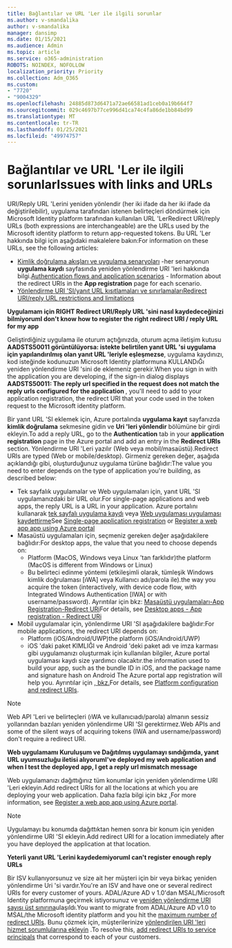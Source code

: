 ```yaml
---
title: Bağlantılar ve URL 'Ler ile ilgili sorunlar
ms.author: v-smandalika
author: v-smandalika
manager: dansimp
ms.date: 01/15/2021
ms.audience: Admin
ms.topic: article
ms.service: o365-administration
ROBOTS: NOINDEX, NOFOLLOW
localization_priority: Priority
ms.collection: Adm_O365
ms.custom:
- "7720"
- "9004329"
ms.openlocfilehash: 24885d873d6471a72ae66581ad1ceb0a19b664f7
ms.sourcegitcommit: 029c4697b77ce996d41ca74c4fa86de1bb84bd99
ms.translationtype: MT
ms.contentlocale: tr-TR
ms.lasthandoff: 01/25/2021
ms.locfileid: "49974757"
---
```

# <a name="issues-with-links-and-urls"></a><span data-ttu-id="18d08-102">Bağlantılar ve URL 'Ler ile ilgili sorunlar</span><span class="sxs-lookup"><span data-stu-id="18d08-102">Issues with links and URLs</span></span>

<span data-ttu-id="18d08-103">URI/Reply URL 'Lerini yeniden yönlendir (her iki ifade da her iki ifade da değiştirilebilir), uygulama tarafından istenen belirteçleri döndürmek için Microsoft Identity platform tarafından kullanılan URL 'Ler</span><span class="sxs-lookup"><span data-stu-id="18d08-103">Redirect URI/reply URLs (both expressions are interchangeable) are the URLs used by the Microsoft identity platform to return app-requested tokens.</span></span> <span data-ttu-id="18d08-104">Bu URL 'Ler hakkında bilgi için aşağıdaki makalelere bakın:</span><span class="sxs-lookup"><span data-stu-id="18d08-104">For information on these URLs, see the following articles:</span></span>

- <span data-ttu-id="18d08-105">[Kimlik doğrulama akışları ve uygulama senaryoları](https://docs.microsoft.com/azure/active-directory/develop/authentication-flows-app-scenarios) -her senaryonun **uygulama kaydı** sayfasında yeniden yönlendirme URI 'leri hakkında bilgi.</span><span class="sxs-lookup"><span data-stu-id="18d08-105">[Authentication flows and application scenarios](https://docs.microsoft.com/azure/active-directory/develop/authentication-flows-app-scenarios) - Information about the redirect URIs in the **App registration** page for each scenario.</span></span>
- [<span data-ttu-id="18d08-106">Yönlendirme URI 'SI/yanıt URL kısıtlamaları ve sınırlamaları</span><span class="sxs-lookup"><span data-stu-id="18d08-106">Redirect URI/reply URL restrictions and limitations</span></span>](https://docs.microsoft.com/azure/active-directory/develop/reply-url)

<span data-ttu-id="18d08-107">**Uygulamam için RIGHT Redirect URI/Reply URL 'sini nasıl kaydedeceğinizi bilmiyorum**</span><span class="sxs-lookup"><span data-stu-id="18d08-107">**I don't know how to register the right redirect URI / reply URL for my app**</span></span>

<span data-ttu-id="18d08-108">Geliştirdiğiniz uygulama ile oturum açtığınızda, oturum açma iletişim kutusu **AADSTS50011 görüntülüyorsa: istekte belirtilen yanıt URL 'si uygulama <your app ID> için yapılandırılmış olan yanıt URL 'leriyle eşleşmezse**, uygulama kaydınızı, kod isteğinde kodunuzun Microsoft Identity platformuna KULLANDıĞı yeniden yönlendirme URI 'sini de eklemeniz gerekir.</span><span class="sxs-lookup"><span data-stu-id="18d08-108">When you sign in with the application you are developing, if the sign-in dialog displays **AADSTS50011: The reply url specified in the request does not match the reply urls configured for the application <your app ID>**, you'll need to add to your application registration, the redirect URI that your code used in the token request to the Microsoft identity platform.</span></span>

<span data-ttu-id="18d08-109">Bir yanıt URL 'SI eklemek için, Azure portalında **uygulama kayıt** sayfanızda **kimlik doğrulama** sekmesine gidin ve **Uri 'leri yönlendir** bölümüne bir girdi ekleyin.</span><span class="sxs-lookup"><span data-stu-id="18d08-109">To add a reply URL, go to the **Authentication** tab in your **application registration** page in the Azure portal and add an entry in the **Redirect URIs** section.</span></span> <span data-ttu-id="18d08-110">Yönlendirme URI 'Leri yazılır (Web veya mobil/masaüstü).</span><span class="sxs-lookup"><span data-stu-id="18d08-110">Redirect URIs are typed (Web or mobile/desktop).</span></span> <span data-ttu-id="18d08-111">Girmeniz gereken değer, aşağıda açıklandığı gibi, oluşturduğunuz uygulama türüne bağlıdır:</span><span class="sxs-lookup"><span data-stu-id="18d08-111">The value you need to enter depends on the type of application you're building, as described below:</span></span>

- <span data-ttu-id="18d08-112">Tek sayfalık uygulamalar ve Web uygulamaları için, yanıt URL 'SI uygulamanızdaki bir URL olur.</span><span class="sxs-lookup"><span data-stu-id="18d08-112">For single-page applications and web apps, the reply URL is a URL in your application.</span></span> <span data-ttu-id="18d08-113">Azure portalını kullanarak [tek sayfalı uygulama kaydı](https://docs.microsoft.com/azure/active-directory/develop/scenario-spa-app-registration#register-a-redirect-uri) veya [Web uygulaması uygulaması kaydettirme](https://docs.microsoft.com/azure/active-directory/develop/scenario-web-app-sign-user-app-registration?tabs=aspnetcore#register-an-app-using-azure-portal)</span><span class="sxs-lookup"><span data-stu-id="18d08-113">See [Single-page application registration](https://docs.microsoft.com/azure/active-directory/develop/scenario-spa-app-registration#register-a-redirect-uri) or [Register a web app app using Azure portal](https://docs.microsoft.com/azure/active-directory/develop/scenario-web-app-sign-user-app-registration?tabs=aspnetcore#register-an-app-using-azure-portal)</span></span>
- <span data-ttu-id="18d08-114">Masaüstü uygulamaları için, seçmeniz gereken değer aşağıdakilere bağlıdır:</span><span class="sxs-lookup"><span data-stu-id="18d08-114">For desktop apps, the value that you need to choose depends on:</span></span>
    - <span data-ttu-id="18d08-115">Platform (MacOS, Windows veya Linux 'tan farklıdır)</span><span class="sxs-lookup"><span data-stu-id="18d08-115">the platform (MacOS is different from Windows or Linux)</span></span>
    - <span data-ttu-id="18d08-116">Bu belirteci edinme yöntemi (etkileşimli olarak, tümleşik Windows kimlik doğrulaması [ıWA] veya Kullanıcı adı/parola ile).</span><span class="sxs-lookup"><span data-stu-id="18d08-116">the way you acquire the token (interactively, with device code flow, with Integrated Windows Authentication [IWA] or with username/password).</span></span>
    <span data-ttu-id="18d08-117">Ayrıntılar için bkz: [Masaüstü uygulamaları-App Registration-Redirect URi](https://docs.microsoft.com/azure/active-directory/develop/scenario-desktop-app-registration#redirect-uris)</span><span class="sxs-lookup"><span data-stu-id="18d08-117">For details, see [Desktop apps - App registration - Redirect URi](https://docs.microsoft.com/azure/active-directory/develop/scenario-desktop-app-registration#redirect-uris)</span></span>
- <span data-ttu-id="18d08-118">Mobil uygulamalar için, yönlendirme URI 'SI aşağıdakilere bağlıdır:</span><span class="sxs-lookup"><span data-stu-id="18d08-118">For mobile applications, the redirect URI depends on:</span></span>
    - <span data-ttu-id="18d08-119">Platform (iOS/Android/UWP)</span><span class="sxs-lookup"><span data-stu-id="18d08-119">the platform (iOS/Android/UWP)</span></span>
    - <span data-ttu-id="18d08-120">iOS 'daki paket KIMLIĞI ve Android 'deki paket adı ve imza karması gibi uygulamanızı oluşturmak için kullanılan bilgiler, Azure portal uygulaması kaydı size yardımcı olacaktır.</span><span class="sxs-lookup"><span data-stu-id="18d08-120">the information used to build your app, such as the bundle ID in iOS, and the package name and signature hash on Android The Azure portal app registration will help you.</span></span> <span data-ttu-id="18d08-121">Ayrıntılar için [, bkz.](https://docs.microsoft.com/azure/active-directory/develop/scenario-mobile-app-registration#platform-configuration-and-redirect-uris)</span><span class="sxs-lookup"><span data-stu-id="18d08-121">For details, see [Platform configuration and redirect URIs](https://docs.microsoft.com/azure/active-directory/develop/scenario-mobile-app-registration#platform-configuration-and-redirect-uris).</span></span>

> [!NOTE]
> <span data-ttu-id="18d08-122">Web API 'Leri ve belirteçleri (ıWA ve kullanıcıadı/parola) almanın sessiz yollarından bazıları yeniden yönlendirme URI 'SI gerektirmez.</span><span class="sxs-lookup"><span data-stu-id="18d08-122">Web APIs and some of the silent ways of acquiring tokens (IWA and username/password) don't require a redirect URI.</span></span>

<span data-ttu-id="18d08-123">**Web uygulamamı Kuruluşum ve Dağıtılmış uygulamayı sındığımda, yanıt URL uyumsuzluğu iletisi alıyorum**</span><span class="sxs-lookup"><span data-stu-id="18d08-123">**I've deployed my web application and when I test the deployed app, I get a reply url mismatch message**</span></span>

<span data-ttu-id="18d08-124">Web uygulamanızı dağıttığınız tüm konumlar için yeniden yönlendirme URI 'Leri ekleyin.</span><span class="sxs-lookup"><span data-stu-id="18d08-124">Add redirect URIs for all the locations at which you are deploying your web application.</span></span> <span data-ttu-id="18d08-125">Daha fazla bilgi için bkz [.](https://docs.microsoft.com/azure/active-directory/develop/scenario-web-app-sign-user-app-registration)</span><span class="sxs-lookup"><span data-stu-id="18d08-125">For more information, see [Register a web app app using Azure portal](https://docs.microsoft.com/azure/active-directory/develop/scenario-web-app-sign-user-app-registration).</span></span>

> [!NOTE]
> <span data-ttu-id="18d08-126">Uygulamayı bu konumda dağıttıktan hemen sonra bir konum için yeniden yönlendirme URI 'SI ekleyin.</span><span class="sxs-lookup"><span data-stu-id="18d08-126">Add redirect URI for a location immediately after you have deployed the application at that location.</span></span>

<span data-ttu-id="18d08-127">**Yeterli yanıt URL 'Lerini kaydedemiyorum**</span><span class="sxs-lookup"><span data-stu-id="18d08-127">**I can't register enough reply URLs**</span></span>

<span data-ttu-id="18d08-128">Bir ISV kullanıyorsunuz ve size ait her müşteri için bir veya birkaç yeniden yönlendirme Uri 'si vardır.</span><span class="sxs-lookup"><span data-stu-id="18d08-128">You're an ISV and have one or several redirect URIs for every customer of yours.</span></span> <span data-ttu-id="18d08-129">ADAL/Azure AD v 1.0'dan MSAL/Microsoft Identity platformuna geçirmek istiyorsunuz ve [yeniden yönlendirme URI sayısı üst sınırına](https://docs.microsoft.com/azure/active-directory/develop/reply-url#maximum-number-of-redirect-uris)ulaşıldı.</span><span class="sxs-lookup"><span data-stu-id="18d08-129">You want to migrate from ADAL/Azure AD v1.0 to MSAL/the Microsoft identity platform and you hit the [maximum number of redirect URIs](https://docs.microsoft.com/azure/active-directory/develop/reply-url#maximum-number-of-redirect-uris).</span></span> <span data-ttu-id="18d08-130">Bunu çözmek için, müşterilerinize [yönlendirilen URI 'leri hizmet sorumlularına ekleyin](https://docs.microsoft.com/azure/active-directory/develop/reply-url#add-redirect-uris-to-service-principals) .</span><span class="sxs-lookup"><span data-stu-id="18d08-130">To resolve this, [add redirect URIs to service principals](https://docs.microsoft.com/azure/active-directory/develop/reply-url#add-redirect-uris-to-service-principals) that correspond to each of your customers.</span></span>
